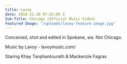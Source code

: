 ```yaml
---
title: Lavoy
date: 2018-12-28 07:55:00 Z
Sub-Title: Chicago (Official Music Video)
Featured-Image: "/uploads/lavoy-feature-image.jpg"
---
```


Conceived, shot and edited in Spokane, wa.
Not Chicago.

Music by Lavoy - lavoymusic.com/

Staring Khay Tanphantourath & Mackenzie Fagras